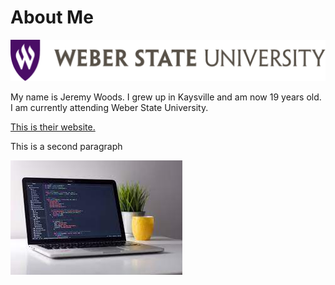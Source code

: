 # About Me

<img src="Images/wsu-logo.svg">
<p>My name is Jeremy Woods. I grew up in Kaysville and am now 19 years old. I am currently attending Weber State University.</p>
<a href="https://www.weber.edu/">This is their website.<a>
<p>This is a second paragraph</p>
<img src="Images/CS1030.jpg">